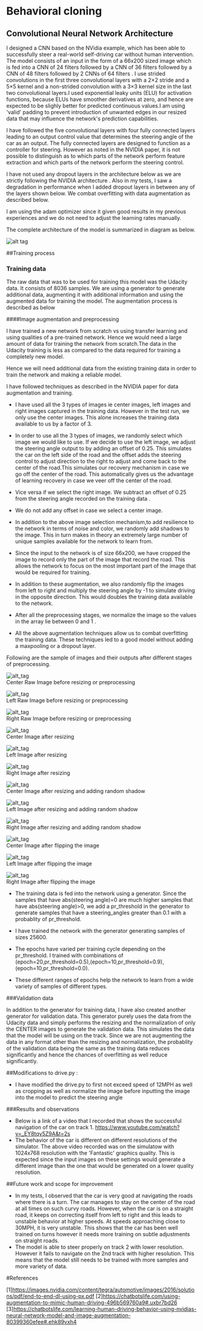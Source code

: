 # Behavioral cloning

## Convolutional Neural Network Architecture

I designed a CNN based on the NVidia example, which has been able to successfully steer a real-world self-driving car without human intervention. The model consists of an input in the form of a 66x200 sized image which is fed into a CNN of 24 filters followed by a CNN of 36 filters followed by a CNN of 48 filters followed by 2 CNNs of 64 filters . I use strided convolutions in the first three convolutional layers with a 2×2 stride and a 5×5 kernel and a non-strided convolution with a 3×3 kernel size in the last two convolutional layers.I used exponential leaky units (ELU) for activation functions, because ELUs have smoother derivatives at zero, and hence are expected to be slighly better for predicted continuous values.I am using 'valid' padding to prevent introduction of unwanted edges in our resized data that may influence the network's prediction capabilities.

I have followed the five convolutional layers with four fully connected layers leading to an output control value that determines the steering angle of the car as an output. The fully connected layers are designed to function as a controller for steering. However as noted in the NVIDIA paper, it is not possible to distinguish as to which parts of the network perform feature extraction and which parts of the network perform the steering control.

I have not used any dropout layers in the architecture below as we are strictly following the NVIDIA architecture . Also in my tests, I saw a degradation in performance when I added dropout layers in between any of the layers shown below. We combat overfitting with data augmentation as described below. 

I am using the adam optimizer since it given good results in my previous experiences and we do not need to adjust the learning rates manually. 

The complete architecture of the model is summarized in diagram as below.

![alt tag](nvidia_arch_diagram.png)


##Training process

### Training data 

The raw data that was to be used for training this model was the Udacity data. It consists of 8036 samples. We are using a generator to generate additional data, augmenting it with additional information and using the augmented data for training the model. The augmentation process is described as below

####Image augmentation and preprocessing

I have trained a new network from scratch vs using transfer learning and using qualities of a pre-trained network. Hence we would need a large amount of data for training the network from scratch.The data in the Udacity training is less as compared to the data required for training a completely new model.

Hence we will need additional data from the existing training data in order to train the network and making a reliable model. 

I have followed techniques as described in the NVIDIA paper for data augmentation and training. 

* I have used all the 3 types of images ie center images, left images and right images captured in the training data. However in the test run, we only use the center images. This alone increases the training data available to us by a factor of 3. 

* In order to use all the 3 types of images, we randomly select which image we would like to use. If we decide to use the left image, we adjust the steering angle output to by adding an offset of 0.25. This simulates the car on the left side of the road and the offset adds the steering control to adjust direction to the right to adjust and come back to the center of the road.This simulates our recovery mechanism in case we go off the center of the road. This automatically gives us the advantage of learning recovery in case we veer off the center of the road.

* Vice versa if we select the right image. We subtract an offset of 0.25 from the steering angle recorded on the training data . 

* We do not add any offset in case we select a center image. 

* In addition to the above image selection mechanism,to add resilience to the network in terms of noise and color, we randomly add shadows to the image. This in turn makes in theory an extremely large number of unique samples available for the network to learn from. 

* Since the input to the network is of size 66x200, we have cropped the image to record only the part of the image that record the road. This allows the network to focus on the most important part of the image that would be required for training.

* In addition to these augmentation, we also randomly flip the images from left to right and multiply the steering angle by -1 to simulate driving in the opposite direction. This would doubles the training data available to the network.

* After all the preprocessing stages, we normalize the image so the values in the array lie between 0 and 1 . 

* All the above augmentation techniques allow us to combat overfitting the training data. These techniques led to a good model without adding a maxpooling or a dropout layer. 

Following are the sample of images and their outputs after different stages of preprocessing.

![alt_tag](center_image.jpg) <br>
    Center Raw Image before resizing or preprocessing 


![alt_tag](left_image.jpg) <br>
    Left Raw Image before resizing or preprocessing 


![alt_tag](right_image.jpg)<br>
    Right Raw Image before resizing or preprocessing 


![alt_tag](center_image_resized.jpg) <br>
    Center Image after resizing


![alt_tag](left_image_resized.jpg) <br>
    Left Image after resizing 


![alt_tag](right_image_resized.jpg)<br>
    Right Image after resizing


![alt_tag](center_image_random_shadow.jpg) <br>
    Center Image after resizing and adding random shadow 
     

![alt_tag](left_image_random_shadow.jpg) <br>
    Left Image after resizing and adding random shadow 
    

![alt_tag](right_image_random_shadow.jpg)<br>
    Right Image after resizing and adding random shadow 
    

![alt_tag](center_image_flipped.jpg) <br>
    Center Image after flipping the image
     

![alt_tag](left_image_flipped.jpg) <br>
    Left Image after flipping the image
    

![alt_tag](right_image_flipped.jpg)<br>
    Right Image after flipping the image

* The training data is fed into the network using a generator. Since the samples that have abs(steering angle)=0 are much higher samples that have abs(steering angle)>0, we add a pr_threshold in the generator to generate samples that have a steering_angles greater than 0.1 with a probablity of pr_threshold.

* I have trained the network with the generator generating samples of sizes 25600. 
* The epochs have varied per training cycle depending on the pr_threshold. I trained with combinations of (epoch=20,pr_threshold=0.5),(epoch=10,pr_threshold=0.9),(epoch=10,pr_threshold=0.0). 
* These different ranges of epochs help the network to learn from a wide variety of samples of different types.

###Validation data

In addition to the generator for training data, I have also created another generator for validation data. This generator purely uses the data from the Udacity data and simply performs the resizing and the normalization of only the CENTER images to generate the validation data. This simulates the data that the model will be using on the track. Since we are not augmenting the data in any format other than the resizing and normalization, the probablity of the validation data being the same as the training data reduces significantly and hence the chances of overfitting as well reduce significantly.

##Modifications to drive.py : 

* I have modified the drive.py to first not exceed speed of 12MPH as well as cropping as well as normalize the image before inputting the image into the model to predict the steering angle

###Results and observations
* Below is a link of a video that I recorded that shows the successful navigation of the car on track 1. 
 https://www.youtube.com/watch?v=_EY8tqy5Z9A&t=2s
* The behavior of the car is different on different resolutions of the simulator. The above video recorded was on the simulatow with 1024x768 resolution with the 'Fantastic' graphics quality. This is expected since the input images on these settings would generate a different image than the one that would be generated on a lower quality resolution.

##Future work and scope for improvement

* In my tests, I observed that the car is very good at navigating the roads where there is a turn. The car manages to stay on the center of the road at all times on such curvy roads. However, when the car is on a straight road, it keeps on correcting itself from left to right and this leads to unstable behavior at higher speeds. At speeds approaching close to 30MPH, it is very unstable. This shows that the car has been well trained on turns however it needs more training on subtle adjustments on straight roads.
* The model is able to steer properly on track 2 with lower resolution. However it fails to navigate on the 2nd track with higher resolution. This means that the model still needs to be trained with more samples and more variety of data. 

#References

[1]https://images.nvidia.com/content/tegra/automotive/images/2016/solutions/pdf/end-to-end-dl-using-px.pdf
[2]https://chatbotslife.com/using-augmentation-to-mimic-human-driving-496b569760a9#.uxbr7bd26
[3]https://chatbotslife.com/learning-human-driving-behavior-using-nvidias-neural-network-model-and-image-augmentation-80399360efee#.ehk89vxh4